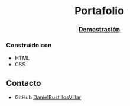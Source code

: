 <h1 align="center">Portafolio</h1>


<div align="center">
  <h3>
    <a href="https://danielbustillosvillar.github.io/Portafolio/">
      Demostración
    </a>
  </h3>
</div>

### Construido con

<!-- This section should list any major frameworks that you built your project using. Here are a few examples.-->

- HTML
- CSS
## Contacto

- GitHub [DanielBustillosVillar](https://github.com/DanielBustillosVillar)
